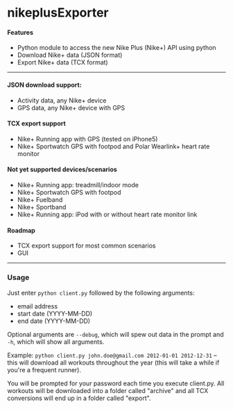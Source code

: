 # nikeplusExporter
#### Features
- Python module to access the new Nike Plus (Nike+) API using python
- Download Nike+ data (JSON format)
- Export Nike+ data (TCX format)

----------

#### JSON download support:
- Activity data, any Nike+ device
- GPS data, any Nike+ device with GPS

#### TCX export support
- Nike+ Running app with GPS (tested on iPhone5)
- Nike+ Sportwatch GPS with footpod and Polar Wearlink+ heart rate monitor

#### Not yet supported devices/scenarios
- Nike+ Running app: treadmill/indoor mode
- Nike+ Sportwatch GPS with footpod
- Nike+ Fuelband
- Nike+ Sportband
- Nike+ Running app: iPod with or without heart rate monitor link

#### Roadmap
- TCX export support for most common scenarios
- GUI

----------

### Usage

Just enter `python client.py` followed by the following arguments:
- email address
- start date (YYYY-MM-DD)
- end date (YYYY-MM-DD)

Optional arguments are `--debug`, which will spew out data in the prompt and `-h`, which will show all arguments.

Example: `python client.py john.doe@gmail.com 2012-01-01 2012-12-31` – this will download all workouts throughout the year (this will take a while if you're a frequent runner). 

You will be prompted for your password each time you execute client.py. All workouts will be downloaded into a folder called "archive" and all TCX conversions will end up in a folder called "export".
